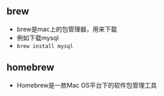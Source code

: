 ## brew
* brew是mac上的包管理器，用来下载
* 例如下载mysql
* `brew install mysql`

## homebrew
* Homebrew是一款Mac OS平台下的软件包管理工具

